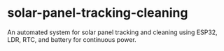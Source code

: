 # solar-panel-tracking-cleaning
An automated system for solar panel tracking and cleaning using ESP32, LDR, RTC, and battery for continuous power.

